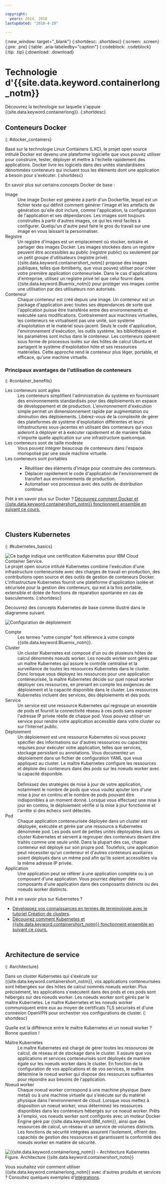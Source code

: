```yaml
---

copyright:
  years: 2014, 2018
lastupdated: "2018-4-20"

---
```


{:new_window: target="_blank"}
{:shortdesc: .shortdesc}
{:screen: .screen}
{:pre: .pre}
{:table: .aria-labeledby="caption"}
{:codeblock: .codeblock}
{:tip: .tip}
{:download: .download}

# Technologie d'{{site.data.keyword.containerlong_notm}}

Découvrez la technologie sur laquelle s'appuie {{site.data.keyword.containerlong}}.
{:shortdesc}

## Conteneurs Docker
{: #docker_containers}

Basé sur la technologie Linux Containers (LXC), le projet open source intitulé Docker est devenu une plateforme logicielle que vous pouvez utiliser pour construire, tester, déployer et mettre à l'échelle rapidement des applications. Docker livre les logiciels dans des unités standardisées dénommées conteneurs qui incluent tous les éléments dont une application a besoin pour s'exécuter.
{:shortdesc}

En savoir plus sur certains concepts Docker de base :

<dl>
<dt>Image</dt>
<dd>Une image Docker est générée à partir d'un Dockerfile, lequel est un fichier texte qui définit comment générer l'image et les artefacts de génération qu'elle doit inclure, comme l'application, la configuration de l'application et ses dépendances. Les images sont toujours construites à partir d'autres images, ce qui les rend faciles à configurer. Quelqu'un d'autre peut faire le gros du travail sur une image en vous laissant la personnaliser.</dd>
<dt>Registre</dt>
<dd>Un registre d'images est un emplacement où stocker, extraire et partager des images Docker. Les images stockées dans un registre peuvent être accessibles au public (registre public) ou seulement par un petit groupe d'utilisateurs (registre privé). {{site.data.keyword.containershort_notm}} propose des images publiques, telles que ibmliberty, que vous pouvez utiliser pour créer votre première application conteneurisée. Dans le cas d'applications d'entreprise, utilisez un registre privé tel que celui fourni dans {{site.data.keyword.Bluemix_notm}} pour protéger vos images contre une utilisation par des utilisateurs non autorisés.
</dd>
<dt>Conteneur</dt>
<dd>Chaque conteneur est créé depuis une image. Un conteneur est un package d'application avec toutes ses dépendances de sorte que l'application puisse être transférée entre des environnements et exécutée sans modifications. Contrairement aux machines virtuelles, les conteneurs ne virtualisent pas une unité, son système d'exploitation et le matériel sous-jacent. Seuls le code d'application, l'environnement d'exécution, les outils système, les bibliothèques et les paramètres sont inclus dans le conteneur. Les conteneurs opèrent sous forme de processus isolés sur des hôtes de calcul Ubuntu et partagent le système d'exploitation hôte et ses ressources matérielles. Cette approche rend le conteneur plus léger, portable, et efficace, qu'une machine virtuelle.</dd>
</dl>



### Principaux avantages de l'utilisation de conteneurs
{: #container_benefits}

<dl>
<dt>Les conteneurs sont agiles</dt>
<dd>Les conteneurs simplifient l'administration du système en fournissant des environnements standardisés pour des déploiements en espace de développement et de production. L'environnement d'exécution simple permet un dimensionnement rapide par augmentation ou diminution des déploiements. Libérez-vous de la complexité de gérer des plateformes de système d'exploitation différentes et leurs infrastructures sous-jacentes en utilisant des conteneurs qui vous aideront à déployer et à exécuter rapidement et de manière fiable n'importe quelle application sur une infrastructure quelconque.</dd>
<dt>Les conteneurs sont de taille modeste</dt>
<dd>Vous pouvez intégrer beaucoup de conteneurs dans l'espace monopolisé par une seule machine virtuelle.</dd>
<dt>Les conteneurs sont portables</dt>
<dd>
<ul>
  <li>Réutiliser des éléments d'image pour construire des conteneurs. </li>
  <li>Déplacer rapidement le code d'application de l'environnement de transfert aux environnements de production.</li>
  <li>Automatiser vos processus avec des outils de distribution continue.</li>
  </ul>
  </dd>


  
<p>Prêt à en savoir plus sur Docker ? <a href="https://developer.ibm.com/courses/all/docker-essentials-extend-your-apps-with-containers/" target="_blank">Découvrez comment Docker et {{site.data.keyword.containershort_notm}} fonctionnent ensemble en suivant ce cours.</a></p>

</dl>

<br />


## Clusters Kubernetes
{: #kubernetes_basics}

<img src="images/certified-kubernetes-resized.png" style="padding-right: 10px;" align="left" alt="Ce badge indique une certification Kubernetes pour IBM Cloud Container Service."/>Le projet open source intitulé Kubernetes combine l'exécution d'une infrastructure conteneurisée avec des charges de travail en production, des contributions open source et des outils de gestion de conteneurs Docker. L'infrastructure Kubernetes fournit une plateforme d'application isolée et sécurisée pour la gestion des conteneurs, qui est à la fois portable, extensible et dotée de fonctions de réparation spontanée en cas de basculements.
{:shortdesc}

Découvrez des concepts Kubernetes de base comme illustré dans le diagramme suivant.

![Configuration de déploiement](images/cs_app_tutorial_components1.png)

<dl>
<dt>Compte</dt>
<dd>Les termes "votre compte" font référence à votre compte {{site.data.keyword.Bluemix_notm}}.</dd>

<dt>Cluster</dt>
<dd>Un cluster Kubernetes est composé d'un ou de plusieurs hôtes de calcul dénommés noeuds worker. Les noeuds worker sont gérés par un maître Kubernetes qui assure le contrôle centralisé et la surveillance de toutes les ressources Kubernetes dans le cluster. Donc lorsque vous déployez les ressources pour une application conteneurisée, la maître Kubernetes décide sur quel noeud worker déployer ces ressources, en prenant en compte les exigences de déploiement et la capacité disponible dans le cluster. Les ressources Kubernetes incluent des services, des déploiements et des pods.</dd>

<dt>Service</dt>
<dd>Un service est une ressource Kubernetes qui regroupe un ensemble de pods et fournit la connectivité réseau à ces pods sans exposer l'adresse IP privée réelle de chaque pod. Vous pouvez utiliser un service pour rendre votre application accessible dans votre cluster ou sur l'Internet public.
</dd>

<dt>Déploiement</dt>
<dd>Un déploiement est une ressource Kubernetes où vous pouvez spécifier des informations sur d'autres ressources ou capacités requises pour exécuter votre application, telles que services, stockage persistant ou annotations. Vous documentez un déploiement dans un fichier de configuration YAML que vous appliquez au cluster. Le maître Kubernetes configure les ressources et déploie des conteneurs dans des pods sur les noeuds worker avec la capacité disponible.
</br></br>
Définissez des stratégies de mise à jour de votre application, notamment le nombre de pods que vous voulez ajouter lors d'une mise à jour en continu et le nombre de pods pouvant être indisponibles à un moment donné. Lorsque vous effectuez une mise à jour en continu, le déploiement vérifie si la mise à jour fonctionne et l'arrête si des échecs sont détectés.</dd>

<dt>Pod</dt>
<dd>Chaque application conteneurisée déployée dans un cluster est déployée, exécutée et gérée par une ressource a Kubernetes dénommée pod. Les pods sont de petites unités déployables dans un cluster Kubernetes et servent à regrouper des conteneurs devant être traités comme une seule unité. Dans la plupart des cas, chaque conteneur est déployé sur son propre pod. Toutefois, une application peut nécessiter qu'un conteneur et d'autres conteneurs auxiliaires soient déployés dans un même pod afin qu'ils soient accessibles via la même adresse IP privée.</dd>

<dt>Application</dt>
<dd>Une application peut se référer à une application complète ou à un composant d'une application. Vous pourriez déployer des composants d'une application dans des composants distincts ou des noeuds worker distincts.</dd>


  
<p>Prêt à en savoir plus sur Kubernetes ? </p>
<ul><li><a href="cs_tutorials.html#cs_cluster_tutorial" target="_blank">Développez vos connaissances en termes de terminologie avec le tutoriel Création de clusters</a>.</li>
<li><a href="https://developer.ibm.com/courses/all/get-started-kubernetes-ibm-cloud-container-service/" target="_blank">Découvrez comment Kubernetes et {{site.data.keyword.containershort_notm}} fonctionnent ensemble en suivant ce cours.</a></li></ul>


</dl>

<br />


## Architecture de service
{: #architecture}

Dans un cluster Kubernetes qui s'exécute sur {{site.data.keyword.containershort_notm}}, vos applications conteneurisées sont hébergées sur des hôtes de calcul nommés noeuds worker. Plus précisément, les applications s'exécutent dans des pods et ces pods sont hébergés sur des noeuds worker. Les noeuds worker sont gérés par le maître Kubernetes. Le maître Kubernetes et les noeuds worker communiquent entre eux au moyen de certificats TLS sécurisés et d'une connexion OpenVPN pour orchestrer vos configurations de cluster.
{: shortdesc}

Quelle est la différence entre le maître Kubernetes et un noeud worker ? Bonne question !

<dl>
  <dt>Maître Kubernetes</dt>
    <dd>Le maître Kubernetes est chargé de gérer toutes les ressources de calcul, de réseau et de stockage dans le cluster. Il assure que vos applications et services conteneurisés sont déployés de manière égale sur les noeuds worker dans le cluster. En fonction de la configuration de vos applications et de vos services, le maître détermine le noeud worker qui dispose des ressources suffisantes pour répondre aux besoins de l'application.</dd>
  <dt>Noeud worker</dt>
    <dd>Chaque noeud worker correspond à une machine physique (bare metal) ou à une machine virtuelle qui s'exécute sur du matériel physique dans l'environnement de cloud. Lorsque vous mettez à disposition un noeud worker, vous déterminez les ressources disponibles dans les conteneurs hébergés sur ce noeud worker. Prêts à l'emploi, vos noeuds worker sont configurés avec un moteur Docker Engine géré par {{site.data.keyword.IBM_notm}}, ainsi que des ressources de calcul, un réseau et un service de volumes distincts. Les fonctions de sécurité intégrées assurent l'isolement, offrent des capacités de gestion des ressources et garantissent la conformité des noeuds worker en matière de sécurité.</dd>
</dl>

![{{site.data.keyword.containerlong_notm}} - Architecture Kubernetes](images/cs_org_ov.png)
Figure. Architecture {{site.data.keyword.containershort_notm}}

Vous souhaitez voir comment utiliser {{site.data.keyword.containerlong_notm}} avec d'autres produits et services ? Consultez quelques exemples d'[intégrations](cs_integrations.html#integrations).


<br />


